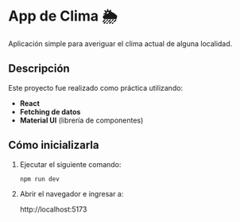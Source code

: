 # App de Clima 🌦️

Aplicación simple para averiguar el clima actual de alguna localidad.

## Descripción  
Este proyecto fue realizado como práctica utilizando:  
- **React**  
- **Fetching de datos**  
- **Material UI** (librería de componentes)  

## Cómo inicializarla  
1. Ejecutar el siguiente comando:  

   ```bash
   npm run dev

2. Abrir el navegador e ingresar a:
    
    http://localhost:5173
